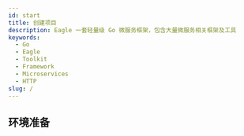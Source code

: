 ```yaml
---
id: start
title: 创建项目
description: Eagle 一套轻量级 Go 微服务框架，包含大量微服务相关框架及工具
keywords:
  - Go 
  - Eagle
  - Toolkit
  - Framework
  - Microservices
  - HTTP
slug: /
---
```


## 环境准备